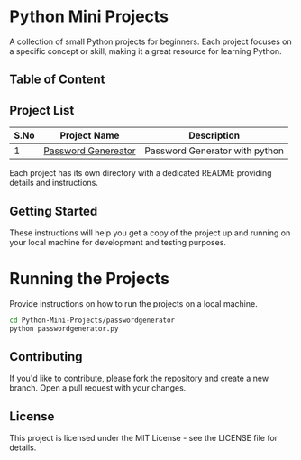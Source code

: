 # Python Mini Projects

A collection of small Python projects for beginners. Each project focuses on a specific concept or skill, making it a great resource for learning Python.

## Table of Content
## Project List

| S.No   | Project Name                     | Description                                      |
| --- | -------------------------------- | ------------------------------------------------ |
| 1   | [Password Genereator](projects/project_1/README.md)   | Password Generator  with python                      |

Each project has its own directory with a dedicated README providing details and instructions.

## Getting Started

These instructions will help you get a copy of the project up and running on your local machine for development and testing purposes.

# Running the Projects
Provide instructions on how to run the projects on a local machine.
```` bash
cd Python-Mini-Projects/passwordgenerator
python passwordgenerator.py
`````

## Contributing
If you'd like to contribute, please fork the repository and create a new branch. Open a pull request with your changes.

## License
This project is licensed under the MIT License - see the LICENSE file for details.
